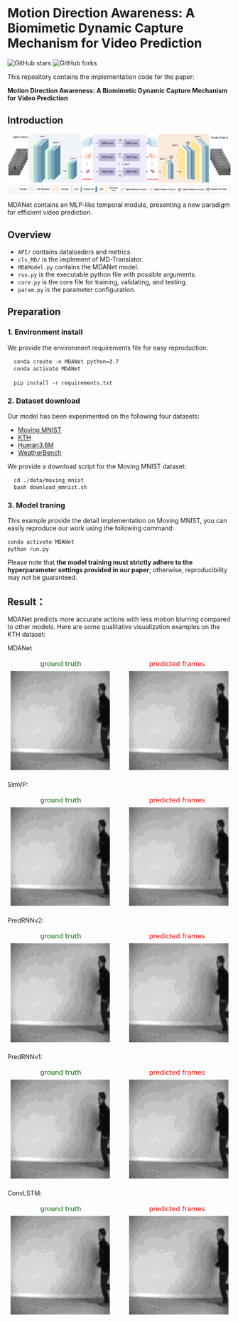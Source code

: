# Motion Direction Awareness: A Biomimetic Dynamic Capture Mechanism for Video Prediction
![GitHub stars](https://img.shields.io/github/stars/LintureGrant/MDANet)  ![GitHub forks](https://img.shields.io/github/forks/LintureGrant/MDANet?color=green) 

This repository contains the implementation code for the paper:

__Motion Direction Awareness: A Biomimetic Dynamic Capture Mechanism for Video Prediction__

## Introduction

![MDANet](/img/overview.png "The overall framework of MDANet")


MDANet contains an MLP-like temporal module, presenting a new paradigm for efficient video prediction. 

## Overview

* `API/` contains dataloaders and metrics.
* `cls_MD/` is the implement of MD-Translator.
* `MDAModel.py` contains the MDANet model.
* `run.py` is the executable python file with possible arguments.
* `core.py` is the core file for training, validating, and testing. 
* `param.py` is the parameter configuration.

## Preparation

### 1. Environment install
We provide the environment requirements file for easy reproduction:
```
  conda create -n MDANet python=3.7
  conda activate MDANet

  pip install -r requirements.txt
```
### 2. Dataset download

Our model has been experimented on the following four datasets:
* [Moving MNIST](http://www.cs.toronto.edu/~nitish/unsupervised_video/)
* [KTH](https://www.csc.kth.se/cvap/actions/)
* [Human3.6M](http://vision.imar.ro/human3.6m/description.php) 
* [WeatherBench](https://github.com/pangeo-data/WeatherBench)

We provide a download script for the Moving MNIST dataset:

```
  cd ./data/moving_mnist
  bash download_mmnist.sh 
```

### 3. Model traning

This example provide the detail implementation on Moving MNIST, you can easily reproduce our work using the following command:

```
conda activate MDANet
python run.py             
```
Please note that __the model training must strictly adhere to the hyperparameter settings provided in our paper__; otherwise, reproducibility may not be guaranteed.

## Result：

MDANet predicts more accurate actions with less motion blurring compared to other models. Here are some qualitative visualization examples on the KTH dataset:


MDANet


![MDANet](/img/mda_1.gif "MDANet")


SimVP:

![SimVP](/img/simvp_a.gif "SimVP")

PredRNNv2:

![PredRNNv2](/img/predrnnv2_a.gif "PredRNNv2")

PredRNNv1:

![PredRNNv1](/img/predrnnv1_a.gif "PredRNNv1")

ConvLSTM:

![ConvLSTM](/img/convlstm_a.gif "ConvLSTM")
